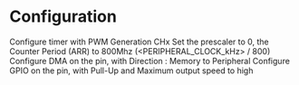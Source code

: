 # Configuration
Configure timer with PWM Generation CHx
Set the prescaler to 0, the Counter Period (ARR) to 800Mhz (<PERIPHERAL_CLOCK_kHz> / 800) 
Configure DMA on the pin, with Direction : Memory to Peripheral
Configure GPIO on the pin, with Pull-Up and Maximum output speed to high
